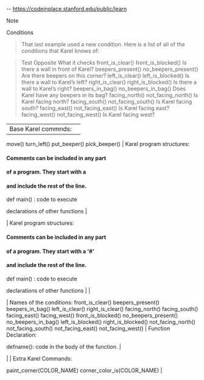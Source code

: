 --  https://codeinplace.stanford.edu/public/learn


> [!NOTE]
> Conditions

> That last example used a new condition. Here is a list of all of the conditions that Karel knows of:

> Test	Opposite	What it checks
> front_is_clear() 	front_is_blocked() 	Is there a wall in front of Karel?
> beepers_present() 	no_beepers_present() 	Are there beepers on this corner?
> left_is_clear() 	left_is_blocked() 	Is there a wall to Karel’s left?
> right_is_clear() 	right_is_blocked() 	Is there a wall to Karel’s right?
> beepers_in_bag() 	no_beepers_in_bag() 	Does Karel have any beepers in its bag?
> facing_north() 	not_facing_north() 	Is Karel facing north?
> facing_south() 	not_facing_south() 	Is Karel facing south?
> facing_east() 	not_facing_east() 	Is Karel facing east?
> facing_west() 	not_facing_west() 	Is Karel facing west?


|   |   |
| --- | --- |
|  Base Karel commnds:

move()
turn_left()
put_beeper()
pick_beeper()   |  Karel program structures:

#### Comments can be included in any part
#### of a program. They start with a #
#### and include the rest of the line.

def main() :
   code to execute

declarations of other functions   |


| Karel program structures:

#### Comments can be included in any part
#### of a program. They start with a '#'
#### and include the rest of the line.

def main() :
   code to execute

declarations of other functions   |     |

|  Names of the conditions:
front_is_clear()
beepers_present()
beepers_in_bag()
left_is_clear()
right_is_clear()
facing_north()
facing_south()
facing_east()
facing_west()
front_is_blocked() no_beepers_present()
no_beepers_in_bag()
left_is_blocked()
right_is_blocked()
not_facing_north()
not_facing_south()
not_facing_east()
not_facing_west()   |   Function Declaration:

defname():
code in the body of the function.  |

|     |    Extra Karel Commands:

paint_corner(COLOR_NAME)
corner_color_is(COLOR_NAME)
  |